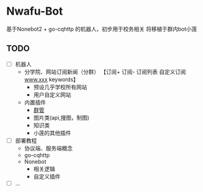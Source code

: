# Nwafu-Bot
基于Nonebot2 + go-cqhttp 的机器人，初步用于校务相关 将移植于群内bot小莲

## TODO
- [ ] 机器人
  - 分学院、网站订阅新闻（分群） 【订阅+ 订阅- 订阅列表 自定义订阅 www.xxx keywords】
    - 预设几乎学校所有网站
    - 用户自定义网站
  - 内置插件
    - [群管](https://github.com/yzyyz1387/nonebot_plugin_admin)
    - 图片类(api,搜图，制图)
    - 知识类
    - 小莲的其他插件
- [ ] 部署教程
  - 协议端、服务端概念
  - go-cqhttp
  - Nonebot 
    - 相关逻辑 
    - 自定义插件
- [ ]   ...
